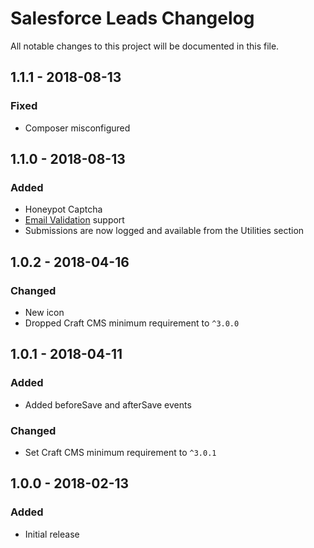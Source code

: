 # Salesforce Leads Changelog

All notable changes to this project will be documented in this file.

## 1.1.1 - 2018-08-13

### Fixed
- Composer misconfigured

## 1.1.0 - 2018-08-13

### Added
- Honeypot Captcha
- [Email Validation](https://github.com/lukeyouell/craft-emailvalidator) support
- Submissions are now logged and available from the Utilities section

## 1.0.2 - 2018-04-16

### Changed
- New icon
- Dropped Craft CMS minimum requirement to `^3.0.0`

## 1.0.1 - 2018-04-11

### Added
- Added beforeSave and afterSave events

### Changed
- Set Craft CMS minimum requirement to `^3.0.1`

## 1.0.0 - 2018-02-13

### Added
- Initial release
